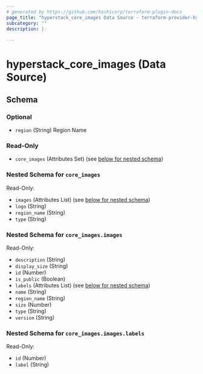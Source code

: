 ```yaml
---
# generated by https://github.com/hashicorp/terraform-plugin-docs
page_title: "hyperstack_core_images Data Source - terraform-provider-hyperstack"
subcategory: ""
description: |-
  
---
```


# hyperstack_core_images (Data Source)





<!-- schema generated by tfplugindocs -->
## Schema

### Optional

- `region` (String) Region Name

### Read-Only

- `core_images` (Attributes Set) (see [below for nested schema](#nestedatt--core_images))

<a id="nestedatt--core_images"></a>
### Nested Schema for `core_images`

Read-Only:

- `images` (Attributes List) (see [below for nested schema](#nestedatt--core_images--images))
- `logo` (String)
- `region_name` (String)
- `type` (String)

<a id="nestedatt--core_images--images"></a>
### Nested Schema for `core_images.images`

Read-Only:

- `description` (String)
- `display_size` (String)
- `id` (Number)
- `is_public` (Boolean)
- `labels` (Attributes List) (see [below for nested schema](#nestedatt--core_images--images--labels))
- `name` (String)
- `region_name` (String)
- `size` (Number)
- `type` (String)
- `version` (String)

<a id="nestedatt--core_images--images--labels"></a>
### Nested Schema for `core_images.images.labels`

Read-Only:

- `id` (Number)
- `label` (String)
